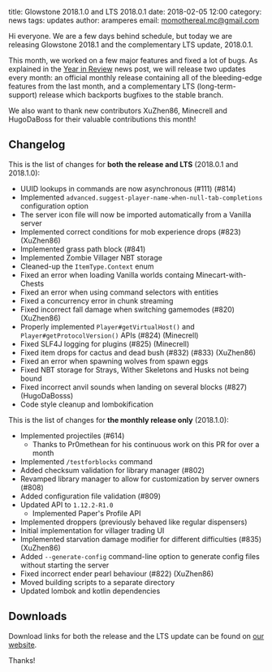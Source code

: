 title: Glowstone 2018.1.0 and LTS 2018.0.1
date: 2018-02-05 12:00
category: news
tags: updates
author: aramperes
email: momothereal.mc@gmail.com

Hi everyone. We are a few days behind schedule, but today we are releasing Glowstone 2018.1 and the complementary LTS update, 2018.0.1.

This month, we worked on a few major features and fixed a lot of bugs.
As explained in the [Year in Review](/news/glowstone-201800-year-in-review/) news post, we will release two updates every month: an official monthly release containing all of the bleeding-edge features from the last month, and a complementary LTS (long-term-support) release which backports bugfixes to the stable branch.

We also want to thank new contributors XuZhen86, Minecrell and HugoDaBoss for their valuable contributions this month!

## Changelog

This is the list of changes for **both the release and LTS** (2018.0.1 and 2018.1.0):

* UUID lookups in commands are now asynchronous (#111) (#814)
* Implemented `advanced.suggest-player-name-when-null-tab-completions` configuration option
* The server icon file will now be imported automatically from a Vanilla server
* Implemented correct conditions for mob experience drops (#823) (XuZhen86)
* Implemented grass path block (#841)
* Implemented Zombie Villager NBT storage
* Cleaned-up the `ItemType.Context` enum
* Fixed an error when loading Vanilla worlds containg Minecart-with-Chests
* Fixed an error when using command selectors with entities
* Fixed a concurrency error in chunk streaming
* Fixed incorrect fall damage when switching gamemodes (#820) (XuZhen86)
* Properly implemented `Player#getVirtualHost()` and `Player#getProtocolVersion()` APIs (#824) (Minecrell)
* Fixed SLF4J logging for plugins (#825) (Minecrell)
* Fixed item drops for cactus and dead bush (#832) (#833) (XuZhen86)
* Fixed an error when spawning wolves from spawn eggs
* Fixed NBT storage for Strays, Wither Skeletons and Husks not being bound
* Fixed incorrect anvil sounds when landing on several blocks (#827) (HugoDaBosss)
* Code style cleanup and lombokification

This is the list of changes for **the monthly release only** (2018.1.0):

* Implemented projectiles (#614)
  * Thanks to Pr0methean for his continuous work on this PR for over a month
* Implemented `/testforblocks` command
* Added checksum validation for library manager (#802)
* Revamped library manager to allow for customization by server owners (#808)
* Added configuration file validation (#809)
* Updated API to `1.12.2-R1.0`
  * Implemented Paper's Profile API
* Implemented droppers (previously behaved like regular dispensers)
* Initial implementation for villager trading UI
* Implemented starvation damage modifier for different difficulties (#835) (XuZhen86)
* Added `--generate-config` command-line option to generate config files without starting the server
* Fixed incorrect ender pearl behaviour (#822) (XuZhen86)
* Moved building scripts to a separate directory
* Updated lombok and kotlin dependencies

## Downloads

Download links for both the release and the LTS update can be found on [our website](/#downloads).

Thanks!
